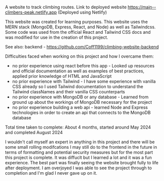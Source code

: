 A website to track climbing routes. Link to deployed website https://main--climbers-peak.netlify.app (Deployed using Netlify)

This website was created for learning purposes. This website uses the MERN stack (MongoDB, Express, React, and Node) as well as Tailwindcss. Some code was used from the official React and Tailwind CSS docs and was modified for use in the creation of this project. 

See also: backend - https://github.com/Coff1199/climbing-website-backend

Difficulties faced when working on this project and how I overcame them:
 - no prior experience using react before this app - Looked up resources and official documentation as well as examples of best practices, applied prior knowledge of HTML and JavaScript
 - no prior experience with Tailwind - I have some experience with vanilla CSS already so I used Tailwind documentation to understand the Tailwind classNames and their vanilla CSS counterparts
 - no prior experience with MongoDB or any database - Learned from ground up about the workings of MongoDB necessary for the project
 - no prior experience building a web api - learned Node and Express technologies in order to create an api that connects to the MongoDB database

Total time taken to complete: About 4 months, started around May 2024 and completed August 2024

I wouldn't call myself an expert in anything in this project and there will be some small rolling modifcations I may still do to the frontend in the future in terms of formatting and potential security measures but for the most part this project is complete. It was diffuclt but I learned a lot and it was a fun experience. The best part was finally seeing the website brought fully to life after deployment. I am overjoyed I was able to see the project through to completion and I'm glad I never gave up on it.
